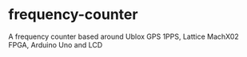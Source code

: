 # frequency-counter
A frequency counter based around Ublox GPS 1PPS, Lattice MachX02 FPGA, Arduino Uno and LCD
